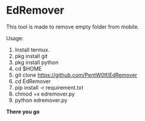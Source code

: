 # EdRemover
This tool is made to remove empty folder from mobile.

Usage: 

1) Install termux.
2) pkg install git
3) pkg install python
4) cd $HOME
5) git clone https://github.com/PentW0lf/EdRemover
6) cd EdRemover
7) pip install -r requirement.txt
8) chmod +x edremover.py
9) python edremover.py

<b> There you go </b>
